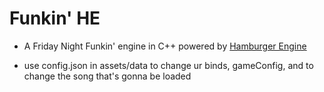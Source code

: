 # Funkin' HE

* A Friday Night Funkin' engine in C++ powered by [Hamburger Engine](https://github.com/hamburgerEngine/hamburgerEngine)

* use config.json in assets/data to change ur binds, gameConfig, and to change the song that's gonna be loaded